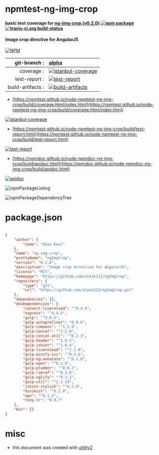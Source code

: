 # npmtest-ng-img-crop

#### basic test coverage for  [ng-img-crop (v0.2.0)](https://github.com/alexk111/ngImgCrop)  [![npm package](https://img.shields.io/npm/v/npmtest-ng-img-crop.svg?style=flat-square)](https://www.npmjs.org/package/npmtest-ng-img-crop) [![travis-ci.org build-status](https://api.travis-ci.org/npmtest/node-npmtest-ng-img-crop.svg)](https://travis-ci.org/npmtest/node-npmtest-ng-img-crop)

#### Image crop directive for AngularJS

[![NPM](https://nodei.co/npm/ng-img-crop.png?downloads=true&downloadRank=true&stars=true)](https://www.npmjs.com/package/ng-img-crop)

| git-branch : | [alpha](https://github.com/npmtest/node-npmtest-ng-img-crop/tree/alpha)|
|--:|:--|
| coverage : | [![istanbul-coverage](https://npmtest.github.io/node-npmtest-ng-img-crop/build/coverage.badge.svg)](https://npmtest.github.io/node-npmtest-ng-img-crop/build/coverage.html/index.html)|
| test-report : | [![test-report](https://npmtest.github.io/node-npmtest-ng-img-crop/build/test-report.badge.svg)](https://npmtest.github.io/node-npmtest-ng-img-crop/build/test-report.html)|
| build-artifacts : | [![build-artifacts](https://npmtest.github.io/node-npmtest-ng-img-crop/glyphicons_144_folder_open.png)](https://github.com/npmtest/node-npmtest-ng-img-crop/tree/gh-pages/build)|

- [https://npmtest.github.io/node-npmtest-ng-img-crop/build/coverage.html/index.html](https://npmtest.github.io/node-npmtest-ng-img-crop/build/coverage.html/index.html)

[![istanbul-coverage](https://npmtest.github.io/node-npmtest-ng-img-crop/build/screenCapture.buildCi.browser.%252Ftmp%252Fbuild%252Fcoverage.lib.html.png)](https://npmtest.github.io/node-npmtest-ng-img-crop/build/coverage.html/index.html)

- [https://npmtest.github.io/node-npmtest-ng-img-crop/build/test-report.html](https://npmtest.github.io/node-npmtest-ng-img-crop/build/test-report.html)

[![test-report](https://npmtest.github.io/node-npmtest-ng-img-crop/build/screenCapture.buildCi.browser.%252Ftmp%252Fbuild%252Ftest-report.html.png)](https://npmtest.github.io/node-npmtest-ng-img-crop/build/test-report.html)

- [https://npmdoc.github.io/node-npmdoc-ng-img-crop/build/apidoc.html](https://npmdoc.github.io/node-npmdoc-ng-img-crop/build/apidoc.html)

[![apidoc](https://npmdoc.github.io/node-npmdoc-ng-img-crop/build/screenCapture.buildCi.browser.%252Ftmp%252Fbuild%252Fapidoc.html.png)](https://npmdoc.github.io/node-npmdoc-ng-img-crop/build/apidoc.html)

![npmPackageListing](https://npmtest.github.io/node-npmtest-ng-img-crop/build/screenCapture.npmPackageListing.svg)

![npmPackageDependencyTree](https://npmtest.github.io/node-npmtest-ng-img-crop/build/screenCapture.npmPackageDependencyTree.svg)



# package.json

```json

{
    "author": {
        "name": "Alex Kaul"
    },
    "name": "ng-img-crop",
    "prettyName": "ngImgCrop",
    "version": "0.2.0",
    "description": "Image crop directive for AngularJS",
    "license": "MIT",
    "homepage": "https://github.com/alexk111/ngImgCrop",
    "repository": {
        "type": "git",
        "url": "https://github.com/alexk111/ngImgCrop.git"
    },
    "dependencies": {},
    "devDependencies": {
        "connect-livereload": "^0.4.0",
        "express": "^4.4.5",
        "gulp": "^3.8.5",
        "gulp-autoprefixer": "0.0.8",
        "gulp-compass": "^1.1.9",
        "gulp-concat": "^2.2.0",
        "gulp-concat-util": "^0.2.3",
        "gulp-header": "^1.0.2",
        "gulp-jshint": "^1.6.4",
        "gulp-livereload": "^2.1.0",
        "gulp-minify-css": "^0.3.6",
        "gulp-ng-annotate": "^0.2.0",
        "gulp-open": "^0.2.8",
        "gulp-plumber": "^0.6.3",
        "gulp-rimraf": "^0.1.0",
        "gulp-uglify": "^0.3.1",
        "gulp-util": "^2.2.19",
        "jshint-stylish": "^0.2.0",
        "minimist": "^0.2.0",
        "opn": "^0.1.2",
        "tiny-lr": "0.0.7"
    },
    "bin": {}
}
```



# misc
- this document was created with [utility2](https://github.com/kaizhu256/node-utility2)
